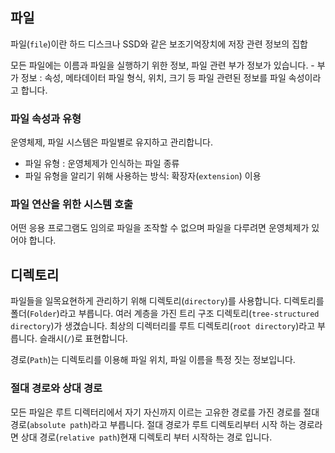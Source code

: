 ## 파일
파일(`file`)이란 하드 디스크나 SSD와 같은 보조기억장치에 저장 관련 정보의 집합

모든 파일에는 이름과 파일을 실행하기 위한 정보, 파일 관련 부가 정보가 있습니다.
	- 부가 정보 : 속성, 메타데이터
파일 형식, 위치, 크기 등 파일 관련된 정보를 파일 속성이라고 합니다.

### 파일 속성과 유형
운영체제, 파일 시스템은 파일별로 유지하고 관리합니다.
- 파일 유형 : 운영체제가 인식하는 파일 종류
- 파일 유형을 알리기 위해 사용하는 방식: 확장자(`extension`) 이용

### 파일 연산을 위한 시스템 호출
어떤 응용 프로그램도 임의로 파일을 조작할 수 없으며 파일을 다루려면 운영체제가 있어야 합니다.

## 디렉토리
파일들을 일목요현하게 관리하기 위해 디렉토리(`directory`)를 사용합니다. 디렉토리를 폴더(`Folder`)라고 부릅니다.
여러 계층을 가진 트리 구조 디렉토리(`tree-structured directory`)가 생겼습니다.
최상의 디렉터리를 루트 디렉토리(`root directory`)라고 부릅니다.  슬래시(`/`)로 표현합니다.

경로(`Path`)는 디렉토리를 이용해 파일 위치, 파일 이름을 특정 짓는 정보입니다.

### 절대 경로와 상대 경로
모든 파일은 루트 디렉터리에서 자기 자신까지 이르는 고유한 경로를 가진 경로를 절대 경로(`absolute path`)라고 부릅니다.
절대 경로가 루트 디렉토리부터 시작 하는 경로라면 상대 경로(`relative path`)현재 디렉토리 부터 시작하는 경로 입니다.

